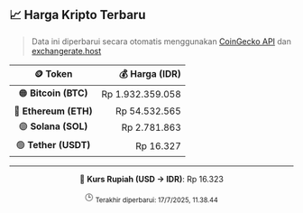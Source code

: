 

<!-- HARGA_KRIPTO -->
## 📈 Harga Kripto Terbaru

> Data ini diperbarui secara otomatis menggunakan [CoinGecko API](https://www.coingecko.com/) dan [exchangerate.host](https://exchangerate.host/)

<div align="center">

| 🪙 Token | 💰 Harga (IDR) |
|:------:|---------------:|
| 🟠 **Bitcoin (BTC)**   | Rp 1.932.359.058 |
| 🔵 **Ethereum (ETH)**  | Rp 54.532.565 |
| 🟣 **Solana (SOL)**    | Rp 2.781.863 |
| 🟢 **Tether (USDT)**   | Rp 16.327 |

---

💱 **Kurs Rupiah (USD → IDR)**: Rp 16.323

🕒 <sub>Terakhir diperbarui: 17/7/2025, 11.38.44</sub>

</div>
<!-- /HARGA_KRIPTO -->